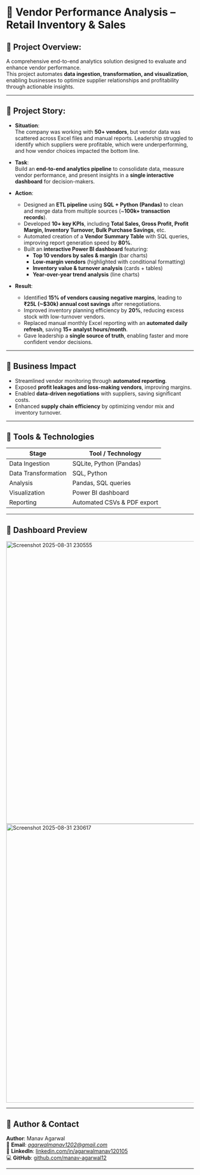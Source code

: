 # 🧾 Vendor Performance Analysis – Retail Inventory & Sales

## 🔹 Project Overview: 
A comprehensive end-to-end analytics solution designed to evaluate and enhance vendor performance.  
This project automates **data ingestion, transformation, and visualization**, enabling businesses to optimize supplier relationships and profitability through actionable insights.

---

## 🔹 Project Story:

- **Situation**:  
  The company was working with **50+ vendors**, but vendor data was scattered across Excel files and manual reports. Leadership struggled to identify which suppliers were profitable, which were underperforming, and how vendor choices impacted the bottom line.  

- **Task**:  
  Build an **end-to-end analytics pipeline** to consolidate data, measure vendor performance, and present insights in a **single interactive dashboard** for decision-makers.  

- **Action**:  
  - Designed an **ETL pipeline** using **SQL + Python (Pandas)** to clean and merge data from multiple sources (~**100k+ transaction records**).  
  - Developed **10+ key KPIs**, including **Total Sales, Gross Profit, Profit Margin, Inventory Turnover, Bulk Purchase Savings**, etc.  
  - Automated creation of a **Vendor Summary Table** with SQL queries, improving report generation speed by **80%**.  
  - Built an **interactive Power BI dashboard** featuring:  
    - **Top 10 vendors by sales & margin** (bar charts)  
    - **Low-margin vendors** (highlighted with conditional formatting)  
    - **Inventory value & turnover analysis** (cards + tables)  
    - **Year-over-year trend analysis** (line charts)  

- **Result**:  
  - Identified **15% of vendors causing negative margins**, leading to **₹25L (~$30k) annual cost savings** after renegotiations.  
  - Improved inventory planning efficiency by **20%**, reducing excess stock with low-turnover vendors.  
  - Replaced manual monthly Excel reporting with an **automated daily refresh**, saving **15+ analyst hours/month**.  
  - Gave leadership a **single source of truth**, enabling faster and more confident vendor decisions.  

---

## 🔹 Business Impact  
- Streamlined vendor monitoring through **automated reporting**.  
- Exposed **profit leakages and loss-making vendors**, improving margins.  
- Enabled **data-driven negotiations** with suppliers, saving significant costs.  
- Enhanced **supply chain efficiency** by optimizing vendor mix and inventory turnover.  

---

## 🔹 Tools & Technologies  
| Stage               | Tool / Technology           |
|----------------------|-----------------------------|
| Data Ingestion       | SQLite, Python (Pandas)     |
| Data Transformation  | SQL, Python                 |
| Analysis             | Pandas, SQL queries         |
| Visualization        | Power BI dashboard          |
| Reporting            | Automated CSVs & PDF export |

---

## 🔹 Dashboard Preview  
<img width="1259" height="757" alt="Screenshot 2025-08-31 230555" src="https://github.com/user-attachments/assets/d5f97979-91bf-4563-9054-9d33a01b06b7" />
 <img width="1362" height="747" alt="Screenshot 2025-08-31 230617" src="https://github.com/user-attachments/assets/7e1f4d76-10dd-46ff-9a96-91d09cc24572" />



---

## 🔹 Author & Contact  
**Author**: Manav Agarwal  
📧 **Email**: *agarwalmanav1202@gmail.com*  
🔗 **LinkedIn**: [linkedin.com/in/agarwalmanav120105](#)  
💻 **GitHub**: [github.com/manav-agarwal12](https://github.com/manav-agarwal12)

---


